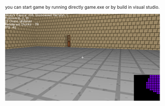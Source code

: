 you can start game by running directly game.exe or by build in visual studio.

![screenshot](screenshot.png)